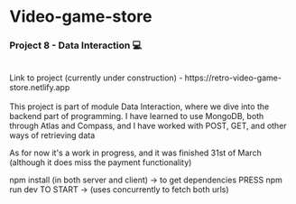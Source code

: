 # Video-game-store
<h3>Project 8 - Data Interaction 💻</h3>
<br>
Link to project (currently under construction) - https://retro-video-game-store.netlify.app
<br> <br>
This project is part of module Data Interaction, where we dive into the backend part of programming.
I have learned to use MongoDB, both through Atlas and Compass, and I have worked with POST, GET, and other ways of retrieving data

As for now it's a work in progress, and it was finished 31st of March (although it does miss the payment functionality)

npm install (in both server and client)
-> to get dependencies
PRESS npm run dev TO START
-> (uses concurrently to fetch both urls)
